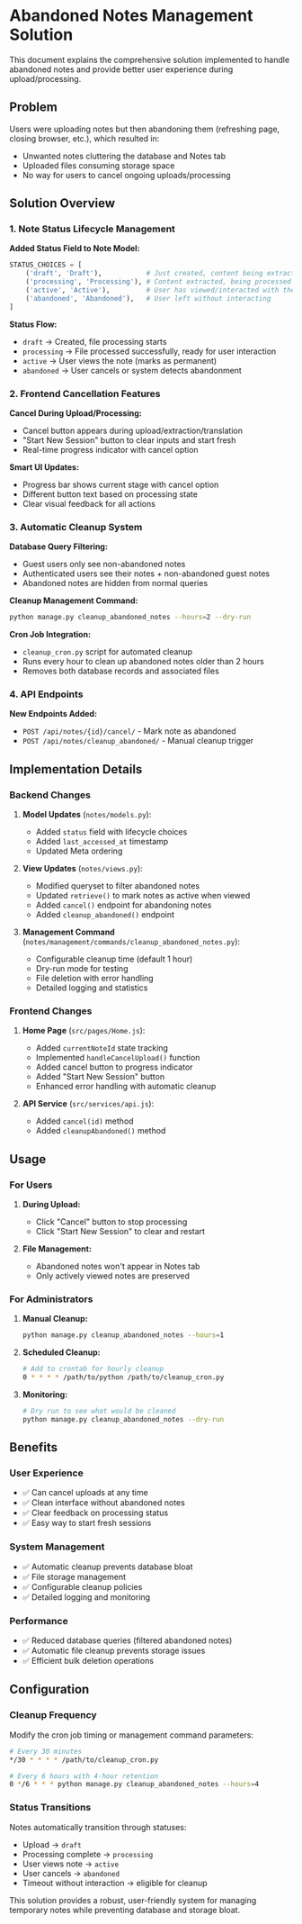# Abandoned Notes Management Solution

This document explains the comprehensive solution implemented to handle abandoned notes and provide better user experience during upload/processing.

## Problem

Users were uploading notes but then abandoning them (refreshing page, closing browser, etc.), which resulted in:
- Unwanted notes cluttering the database and Notes tab
- Uploaded files consuming storage space
- No way for users to cancel ongoing uploads/processing

## Solution Overview

### 1. Note Status Lifecycle Management

**Added Status Field to Note Model:**
```python
STATUS_CHOICES = [
    ('draft', 'Draft'),           # Just created, content being extracted
    ('processing', 'Processing'), # Content extracted, being processed
    ('active', 'Active'),         # User has viewed/interacted with the note
    ('abandoned', 'Abandoned'),   # User left without interacting
]
```

**Status Flow:**
- `draft` → Created, file processing starts
- `processing` → File processed successfully, ready for user interaction
- `active` → User views the note (marks as permanent)
- `abandoned` → User cancels or system detects abandonment

### 2. Frontend Cancellation Features

**Cancel During Upload/Processing:**
- Cancel button appears during upload/extraction/translation
- "Start New Session" button to clear inputs and start fresh
- Real-time progress indicator with cancel option

**Smart UI Updates:**
- Progress bar shows current stage with cancel option
- Different button text based on processing state
- Clear visual feedback for all actions

### 3. Automatic Cleanup System

**Database Query Filtering:**
- Guest users only see non-abandoned notes
- Authenticated users see their notes + non-abandoned guest notes
- Abandoned notes are hidden from normal queries

**Cleanup Management Command:**
```bash
python manage.py cleanup_abandoned_notes --hours=2 --dry-run
```

**Cron Job Integration:**
- `cleanup_cron.py` script for automated cleanup
- Runs every hour to clean up abandoned notes older than 2 hours
- Removes both database records and associated files

### 4. API Endpoints

**New Endpoints Added:**
- `POST /api/notes/{id}/cancel/` - Mark note as abandoned
- `POST /api/notes/cleanup_abandoned/` - Manual cleanup trigger

## Implementation Details

### Backend Changes

1. **Model Updates** (`notes/models.py`):
   - Added `status` field with lifecycle choices
   - Added `last_accessed_at` timestamp
   - Updated Meta ordering

2. **View Updates** (`notes/views.py`):
   - Modified queryset to filter abandoned notes
   - Updated `retrieve()` to mark notes as active when viewed
   - Added `cancel()` endpoint for abandoning notes
   - Added `cleanup_abandoned()` endpoint

3. **Management Command** (`notes/management/commands/cleanup_abandoned_notes.py`):
   - Configurable cleanup time (default 1 hour)
   - Dry-run mode for testing
   - File deletion with error handling
   - Detailed logging and statistics

### Frontend Changes

1. **Home Page** (`src/pages/Home.js`):
   - Added `currentNoteId` state tracking
   - Implemented `handleCancelUpload()` function
   - Added cancel button to progress indicator
   - Added "Start New Session" button
   - Enhanced error handling with automatic cleanup

2. **API Service** (`src/services/api.js`):
   - Added `cancel(id)` method
   - Added `cleanupAbandoned()` method

## Usage

### For Users

1. **During Upload:**
   - Click "Cancel" button to stop processing
   - Click "Start New Session" to clear and restart

2. **File Management:**
   - Abandoned notes won't appear in Notes tab
   - Only actively viewed notes are preserved

### For Administrators

1. **Manual Cleanup:**
   ```bash
   python manage.py cleanup_abandoned_notes --hours=1
   ```

2. **Scheduled Cleanup:**
   ```bash
   # Add to crontab for hourly cleanup
   0 * * * * /path/to/python /path/to/cleanup_cron.py
   ```

3. **Monitoring:**
   ```bash
   # Dry run to see what would be cleaned
   python manage.py cleanup_abandoned_notes --dry-run
   ```

## Benefits

### User Experience
- ✅ Can cancel uploads at any time
- ✅ Clean interface without abandoned notes
- ✅ Clear feedback on processing status
- ✅ Easy way to start fresh sessions

### System Management
- ✅ Automatic cleanup prevents database bloat
- ✅ File storage management
- ✅ Configurable cleanup policies
- ✅ Detailed logging and monitoring

### Performance
- ✅ Reduced database queries (filtered abandoned notes)
- ✅ Automatic file cleanup prevents storage issues
- ✅ Efficient bulk deletion operations

## Configuration

### Cleanup Frequency
Modify the cron job timing or management command parameters:
```bash
# Every 30 minutes
*/30 * * * * /path/to/cleanup_cron.py

# Every 6 hours with 4-hour retention
0 */6 * * * python manage.py cleanup_abandoned_notes --hours=4
```

### Status Transitions
Notes automatically transition through statuses:
- Upload → `draft`
- Processing complete → `processing`
- User views note → `active`
- User cancels → `abandoned`
- Timeout without interaction → eligible for cleanup

This solution provides a robust, user-friendly system for managing temporary notes while preventing database and storage bloat.
